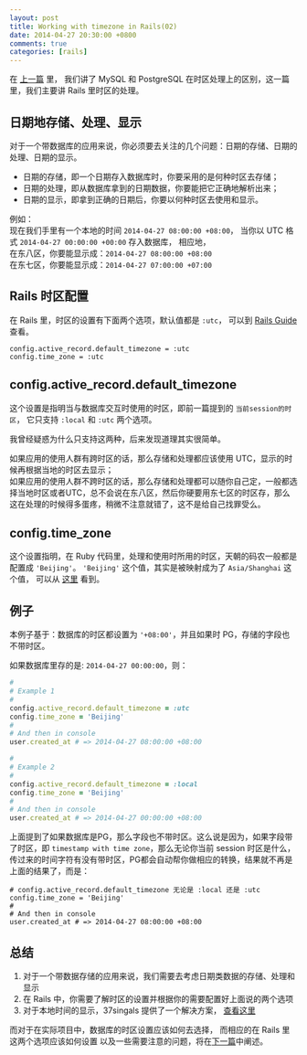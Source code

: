 ```yaml
---
layout: post
title: Working with timezone in Rails(02)
date: 2014-04-27 20:30:00 +0800
comments: true
categories: [rails]
---
```


在 [上一篇](/blog/2014/04/27/working-with-timezone-in-rails-01) 里，
我们讲了 MySQL 和 PostgreSQL 在时区处理上的区别，这一篇里，我们主要讲 Rails 里时区的处理。

## 日期地存储、处理、显示

对于一个带数据库的应用来说，你必须要去关注的几个问题：日期的存储、日期的处理、日期的显示。

- 日期的存储，即一个日期存入数据库时，你要采用的是何种时区去存储；
- 日期的处理，即从数据库拿到的日期数据，你要能把它正确地解析出来；
- 日期的显示，即拿到正确的日期后，你要以何种时区去使用和显示。

例如：<br>
现在我们手里有一个本地的时间 `2014-04-27 08:00:00 +08:00`，
当你以 UTC 格式 `2014-04-27 00:00:00 +00:00` 存入数据库，
相应地，<br>
在东八区，你要能显示成：`2014-04-27 08:00:00 +08:00` <br>
在东七区，你要能显示成：`2014-04-27 07:00:00 +07:00`

## Rails 时区配置

在 Rails 里，时区的设置有下面两个选项，默认值都是 `:utc`，
可以到 [Rails Guide](http://guides.rubyonrails.org/configuring.html)  查看。

```
config.active_record.default_timezone = :utc
config.time_zone = :utc
```

## config.active_record.default_timezone

这个设置是指明当与数据库交互时使用的时区，即前一篇提到的 `当前session的时区`，
它只支持 `:local` 和 `:utc` 两个选项。

我曾经疑惑为什么只支持这两种，后来发现道理其实很简单。

如果应用的使用人群有跨时区的话，那么存储和处理都应该使用 UTC，显示的时候再根据当地的时区去显示；<br>
如果应用的使用人群不跨时区的话，那么存储和处理都可以随你自己定，一般都选择当地时区或者UTC，总不会说在东八区，然后你硬要用东七区的时区存，那么这在处理的时候得多蛋疼，稍微不注意就错了，这不是给自己找罪受么。

## config.time_zone

这个设置指明，在 Ruby 代码里，处理和使用时所用的时区，天朝的码农一般都是配置成 `'Beijing'`。
`'Beijing'` 这个值，其实是被映射成为了 `Asia/Shanghai` 这个值，
可以从 [这里](http://api.rubyonrails.org/classes/ActiveSupport/TimeZone.html) 看到。

## 例子

本例子基于：数据库的时区都设置为 `'+08:00'`，并且如果时 PG，存储的字段也不带时区。

如果数据库里存的是: `2014-04-27 00:00:00`，则：

```ruby
#
# Example 1
#
config.active_record.default_timezone = :utc
config.time_zone = 'Beijing'
#
# And then in console
user.created_at # => 2014-04-27 08:00:00 +08:00

#
# Example 2
#
config.active_record.default_timezone = :local
config.time_zone = 'Beijing'
#
# And then in console
user.created_at # => 2014-04-27 00:00:00 +08:00
```

上面提到了如果数据库是PG，那么字段也不带时区。这么说是因为，如果字段带了时区，即 `timestamp with time zone`，那么无论你当前 session 时区是什么，传过来的时间字符有没有带时区，PG都会自动帮你做相应的转换，结果就不再是上面的结果了，而是：

```
# config.active_record.default_timezone 无论是 :local 还是 :utc
config.time_zone = 'Beijing'
#
# And then in console
user.created_at # => 2014-04-27 08:00:00 +08:00
```

## 总结

1. 对于一个带数据存储的应用来说，我们需要去考虑日期类数据的存储、处理和显示
2. 在 Rails 中，你需要了解时区的设置并根据你的需要配置好上面说的两个选项
3. 对于本地时间的显示，37singals 提供了一个解决方案， [查看这里](https://github.com/basecamp/local_time)

而对于在实际项目中，数据库的时区设置应该如何去选择，
而相应的在 Rails 里这两个选项应该如何设置
以及一些需要注意的问题，将在[下一篇](/blog/2014/05/18/working-with-timezone-in-rails-03)中阐述。

<br />
